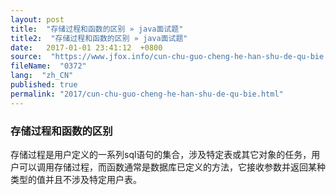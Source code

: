 ```yaml
---
layout: post
title:  "存储过程和函数的区别 » java面试题"
title2:  "存储过程和函数的区别 » java面试题"
date:   2017-01-01 23:41:12  +0800
source:  "https://www.jfox.info/cun-chu-guo-cheng-he-han-shu-de-qu-bie.html"
fileName:  "0372"
lang:  "zh_CN"
published: true
permalink: "2017/cun-chu-guo-cheng-he-han-shu-de-qu-bie.html"
---
```




### 存储过程和函数的区别

存储过程是用户定义的一系列sql语句的集合，涉及特定表或其它对象的任务，用户可以调用存储过程，而函数通常是数据库已定义的方法，它接收参数并返回某种类型的值并且不涉及特定用户表。
